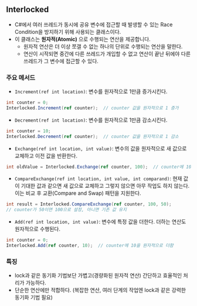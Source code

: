 ## Interlocked
- C#에서 여러 쓰레드가 동시에 공유 변수에 접근할 때 발생할 수 있는 Race Condition을 방지하기 위해 사용되는 클래스이다.
- 이 클래스는 **원자적(Atomic)** 으로 수행되는 연산을 제공합니다.
  - 원자적 연산은 더 이상 쪼갤 수 없는 하나의 단위로 수행되는 연산을 말한다.
  - 연산이 시작되면 중간에 다른 쓰레드가 개입할 수 없고 연산이 끝난 뒤에야 다른 쓰레드가 그 변수에 접근할 수 있다.

### 주요 메서드
- `Increment(ref int location)`: 변수를 원자적으로 1만큼 증가시킨다.
```C#
int counter = 0;
Interlocked.Increment(ref counter);  // counter 값을 원자적으로 1 증가
```

- `Decrement(ref int location)`: 변수를 원자적으로 1만큼 감소시킨다.
```C#
int counter = 10;
Interlocked.Decrement(ref counter);  // counter 값을 원자적으로 1 감소
```

- `Exchange(ref int location, int value)`: 변수의 값을 원자적으로 새 값으로 교체하고 이전 값을 반환한다.
```C#
int oldValue = Interlocked.Exchange(ref counter, 100);  // counter에 100을 설정하고 이전 값을 반환
```

- `CompareExchange(ref int location, int value, int comparand)`: 현재 값이 기대한 값과 같으면 새 값으로 교체하고 그렇지 않으면 아무 작업도 하지 않는다. 이는 비교 후 교환(Compare and Swap) 패턴을 지원한다.
```C#
int result = Interlocked.CompareExchange(ref counter, 100, 50); 
// counter가 50이면 100으로 설정, 아니면 기존 값 유지
```

- `Add(ref int location, int value)`: 변수에 특정 값을 더한다. 더하는 연산도 원자적으로 수행된다.
```C#
int counter = 0;
Interlocked.Add(ref counter, 10);  // counter에 10을 원자적으로 더함
```

### 특징
- lock과 같은 동기화 기법보단 가볍고(경량화된 원자적 연산) 간단하고 효율적인 처리가 가능하다.
- 단순한 연산에만 적합하다. (복잡한 연산, 여러 단계의 작업엔 lock과 같은 강력한 동기화 기법 필요)
